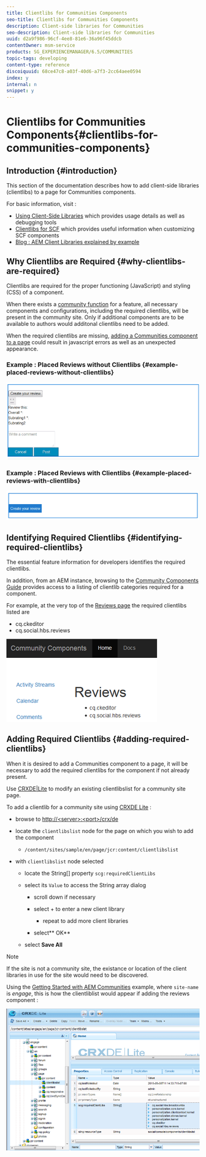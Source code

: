 ```yaml
---
title: Clientlibs for Communities Components
seo-title: Clientlibs for Communities Components
description: Client-side libraries for Communities
seo-description: Client-side libraries for Communities
uuid: d2a9f986-96cf-4ee8-81e6-36a96f45ddcb
contentOwner: msm-service
products: SG_EXPERIENCEMANAGER/6.5/COMMUNITIES
topic-tags: developing
content-type: reference
discoiquuid: 68ce47c8-a03f-40d6-a7f3-2cc64aee0594
index: y
internal: n
snippet: y
---
```


# Clientlibs for Communities Components{#clientlibs-for-communities-components}

## Introduction {#introduction}

This section of the documentation describes how to add client-side libraries (clientlibs) to a page for Communities components.

For basic information, visit :

* [Using Client-Side Libraries](../../sites/developing/using/clientlibs.md) which provides usage details as well as debugging tools
* [Clientlibs for SCF](/communities/using/client-customize.md#clientlibs) which provides useful information when customizing SCF components
* [Blog : AEM Client Libraries explained by example](http://blogs.adobe.com/experiencedelivers/experience-management/clientlibs-explained-example/)

## Why Clientlibs are Required {#why-clientlibs-are-required}

Clientlibs are required for the proper functioning (JavaScript) and styling (CSS) of a component.

When there exists a [community function](../../communities/using/functions.md) for a feature, all necessary components and configurations, including the required clientlibs, will be present in the community site. Only if additional components are to be available to authors would additonal clientlibs need to be added.

When the required clientlibs are missing, [adding a Communities component to a page](../../communities/using/author-communities.md) could result in javascript errors as well as an unexpected appearance.

### Example : Placed Reviews without Clientlibs {#example-placed-reviews-without-clientlibs}

![](assets/chlimage_1-132.png) 

### Example : Placed Reviews with Clientlibs {#example-placed-reviews-with-clientlibs}

![](assets/chlimage_1-133.png) 

## Identifying Required Clientlibs {#identifying-required-clientlibs}

The essential feature information for developers identifies the required clientlibs.

In addition, from an AEM instance, browsing to the [Community Components Guide](/communities/using/components-guide.md) provides access to a listing of clientlib categories required for a component.

For example, at the very top of the [Reviews page](http://localhost:4502/content/community-components/en/reviews.html) the required clientlibs listed are

* cq.ckeditor
* cq.social.hbs.reviews

![](assets/chlimage_1-134.png) 

## Adding Required Clientlibs {#adding-required-clientlibs}

When it is desired to add a Communities component to a page, it will be necessary to add the required clientlibs for the component if not already present.

Use [CRXDE|Lite](#using-crxde-lite) to modify an existing clientlibslist for a community site page.

To add a clientlib for a community site using [CRXDE Lite](../../sites/developing/using/developing-with-crxde-lite.md) :

* browse to [http://&lt;server&gt;:&lt;port&gt;/crx/de](http://localhost:4502/crx/de)
* locate the `clientlibslist` node for the page on which you wish to add the component

    * `/content/sites/sample/en/page/jcr:content/clientlibslist`

* with `clientlibslist` node selected

    * locate the String[] property `scg:requiredClientLibs`
    * select its `Value` to access the String array dialog

        * scroll down if necessary
        * select + to enter a new client library

            * repeat to add more client libraries

        * select** OK**

    * select **Save All**

>[!NOTE]
>
>If the site is not a community site, the existance or location of the client libraries in use for the site would need to be discovered.

Using the [Getting Started with AEM Communities](../../communities/using/getting-started.md) example, where `site-name` is *engage*, this is how the clientliblist would appear if adding the reviews component :

![](assets/chlimage_1-135.png)

